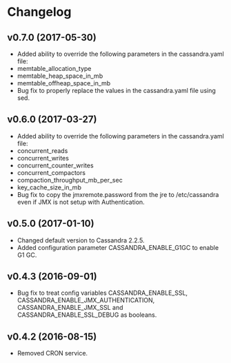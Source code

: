 # Changelog

## v0.7.0 (2017-05-30)
* Added ability to override the following parameters in the cassandra.yaml file:
 * memtable_allocation_type
 * memtable_heap_space_in_mb
 * memtable_offheap_space_in_mb
* Bug fix to properly replace the values in the cassandra.yaml file using sed.

## v0.6.0 (2017-03-27)
* Added ability to override the following parameters in the cassandra.yaml file:
 * concurrent_reads
 * concurrent_writes
 * concurrent_counter_writes
 * concurrent_compactors
 * compaction_throughput_mb_per_sec
 * key_cache_size_in_mb
* Bug fix to copy the jmxremote.password from the jre to /etc/cassandra even
if JMX is not setup with Authentication.

## v0.5.0 (2017-01-10)
* Changed default version to Cassandra 2.2.5.
* Added configuration parameter CASSANDRA_ENABLE_G1GC to enable G1 GC.

## v0.4.3 (2016-09-01)
* Bug fix to treat config variables CASSANDRA_ENABLE_SSL,
CASSANDRA_ENABLE_JMX_AUTHENTICATION, CASSANDRA_ENABLE_JMX_SSL and
CASSANDRA_ENABLE_SSL_DEBUG as booleans.

## v0.4.2 (2016-08-15)
* Removed CRON service.
